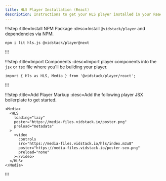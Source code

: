 ```yaml
---
title: HLS Player Installation (React)
description: Instructions to get your HLS player installed in your React project and on-screen.
---
```


!!!step :title=Install NPM Package :desc=Install `@vidstack/player` and dependencies via NPM.

```bash:copy
npm i lit hls.js @vidstack/player@next
```

!!!

!!!step :title=Import Components :desc=Import player components into the `jsx` or `tsx` file where you'll be building your player.

```js:copy
import { Hls as HLS, Media } from '@vidstack/player/react';
```

!!!

!!!step :title=Add Player Markup :desc=Add the following player JSX boilerplate to get started.

```jsx:copy
<Media>
  <HLS
    loading="lazy"
    poster="https://media-files.vidstack.io/poster.png"
    preload="metadata"
  >
    <video
      controls
      src="https://media-files.vidstack.io/hls/index.m3u8"
      poster="https://media-files.vidstack.io/poster-seo.png"
      preload="none"
    ></video>
  </HLS>
</Media>
```

!!!
